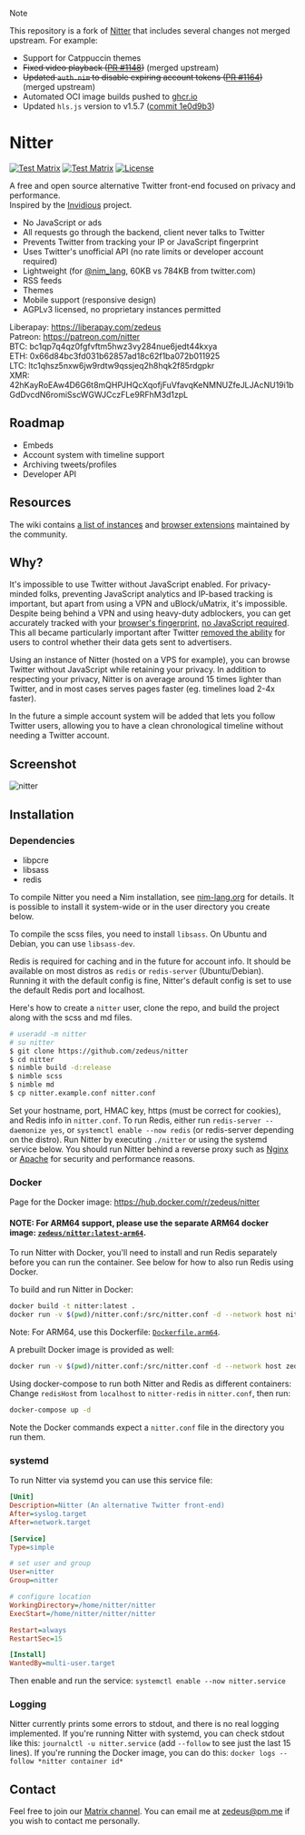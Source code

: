 > [!NOTE]
> This repository is a fork of [Nitter](https://github.com/zedeus/nitter) that includes several changes not merged upstream. For example:
> - Support for Catppuccin themes
> - ~~Fixed video playback ([PR #1148](https://github.com/zedeus/nitter/pull/1148))~~ (merged upstream)
> - ~~Updated `auth.nim` to disable expiring account tokens ([PR #1164](https://github.com/zedeus/nitter/pull/1164))~~ (merged upstream)
> - Automated OCI image builds pushed to [ghcr.io](https://github.com/features/packages)
> - Updated `hls.js` version to v1.5.7 ([commit 1e0d9b3](https://github.com/perennialtech/nitter/commit/1e0d9b349dc75c3514fa2341def2089a3bf3e54f))

# Nitter

[![Test Matrix](https://github.com/zedeus/nitter/workflows/Tests/badge.svg)](https://github.com/zedeus/nitter/actions/workflows/run-tests.yml)
[![Test Matrix](https://github.com/zedeus/nitter/workflows/Docker/badge.svg)](https://github.com/zedeus/nitter/actions/workflows/build-docker.yml)
[![License](https://img.shields.io/github/license/zedeus/nitter?style=flat)](#license)

A free and open source alternative Twitter front-end focused on privacy and
performance. \
Inspired by the [Invidious](https://github.com/iv-org/invidious)
project.

- No JavaScript or ads
- All requests go through the backend, client never talks to Twitter
- Prevents Twitter from tracking your IP or JavaScript fingerprint
- Uses Twitter's unofficial API (no rate limits or developer account required)
- Lightweight (for [@nim_lang](https://nitter.net/nim_lang), 60KB vs 784KB from twitter.com)
- RSS feeds
- Themes
- Mobile support (responsive design)
- AGPLv3 licensed, no proprietary instances permitted

Liberapay: https://liberapay.com/zedeus \
Patreon: https://patreon.com/nitter \
BTC: bc1qp7q4qz0fgfvftm5hwz3vy284nue6jedt44kxya \
ETH: 0x66d84bc3fd031b62857ad18c62f1ba072b011925 \
LTC: ltc1qhsz5nxw6jw9rdtw9qssjeq2h8hqk2f85rdgpkr \
XMR: 42hKayRoEAw4D6G6t8mQHPJHQcXqofjFuVfavqKeNMNUZfeJLJAcNU19i1bGdDvcdN6romiSscWGWJCczFLe9RFhM3d1zpL

## Roadmap

- Embeds
- Account system with timeline support
- Archiving tweets/profiles
- Developer API

## Resources

The wiki contains
[a list of instances](https://github.com/zedeus/nitter/wiki/Instances) and
[browser extensions](https://github.com/zedeus/nitter/wiki/Extensions)
maintained by the community.

## Why?

It's impossible to use Twitter without JavaScript enabled. For privacy-minded
folks, preventing JavaScript analytics and IP-based tracking is important, but
apart from using a VPN and uBlock/uMatrix, it's impossible. Despite being behind
a VPN and using heavy-duty adblockers, you can get accurately tracked with your
[browser's fingerprint](https://restoreprivacy.com/browser-fingerprinting/),
[no JavaScript required](https://noscriptfingerprint.com/). This all became
particularly important after Twitter [removed the
ability](https://www.eff.org/deeplinks/2020/04/twitter-removes-privacy-option-and-shows-why-we-need-strong-privacy-laws)
for users to control whether their data gets sent to advertisers.

Using an instance of Nitter (hosted on a VPS for example), you can browse
Twitter without JavaScript while retaining your privacy. In addition to
respecting your privacy, Nitter is on average around 15 times lighter than
Twitter, and in most cases serves pages faster (eg. timelines load 2-4x faster).

In the future a simple account system will be added that lets you follow Twitter
users, allowing you to have a clean chronological timeline without needing a
Twitter account.

## Screenshot

![nitter](/screenshot.png)

## Installation

### Dependencies

- libpcre
- libsass
- redis

To compile Nitter you need a Nim installation, see
[nim-lang.org](https://nim-lang.org/install.html) for details. It is possible to
install it system-wide or in the user directory you create below.

To compile the scss files, you need to install `libsass`. On Ubuntu and Debian,
you can use `libsass-dev`.

Redis is required for caching and in the future for account info. It should be
available on most distros as `redis` or `redis-server` (Ubuntu/Debian).
Running it with the default config is fine, Nitter's default config is set to
use the default Redis port and localhost.

Here's how to create a `nitter` user, clone the repo, and build the project
along with the scss and md files.

```bash
# useradd -m nitter
# su nitter
$ git clone https://github.com/zedeus/nitter
$ cd nitter
$ nimble build -d:release
$ nimble scss
$ nimble md
$ cp nitter.example.conf nitter.conf
```

Set your hostname, port, HMAC key, https (must be correct for cookies), and
Redis info in `nitter.conf`. To run Redis, either run
`redis-server --daemonize yes`, or `systemctl enable --now redis` (or
redis-server depending on the distro). Run Nitter by executing `./nitter` or
using the systemd service below. You should run Nitter behind a reverse proxy
such as [Nginx](https://github.com/zedeus/nitter/wiki/Nginx) or
[Apache](https://github.com/zedeus/nitter/wiki/Apache) for security and
performance reasons.

### Docker

Page for the Docker image: https://hub.docker.com/r/zedeus/nitter

#### NOTE: For ARM64 support, please use the separate ARM64 docker image: [`zedeus/nitter:latest-arm64`](https://hub.docker.com/r/zedeus/nitter/tags).

To run Nitter with Docker, you'll need to install and run Redis separately
before you can run the container. See below for how to also run Redis using
Docker.

To build and run Nitter in Docker:

```bash
docker build -t nitter:latest .
docker run -v $(pwd)/nitter.conf:/src/nitter.conf -d --network host nitter:latest
```

Note: For ARM64, use this Dockerfile: [`Dockerfile.arm64`](https://github.com/zedeus/nitter/blob/master/Dockerfile.arm64).

A prebuilt Docker image is provided as well:

```bash
docker run -v $(pwd)/nitter.conf:/src/nitter.conf -d --network host zedeus/nitter:latest
```

Using docker-compose to run both Nitter and Redis as different containers:
Change `redisHost` from `localhost` to `nitter-redis` in `nitter.conf`, then run:

```bash
docker-compose up -d
```

Note the Docker commands expect a `nitter.conf` file in the directory you run
them.

### systemd

To run Nitter via systemd you can use this service file:

```ini
[Unit]
Description=Nitter (An alternative Twitter front-end)
After=syslog.target
After=network.target

[Service]
Type=simple

# set user and group
User=nitter
Group=nitter

# configure location
WorkingDirectory=/home/nitter/nitter
ExecStart=/home/nitter/nitter/nitter

Restart=always
RestartSec=15

[Install]
WantedBy=multi-user.target
```

Then enable and run the service:
`systemctl enable --now nitter.service`

### Logging

Nitter currently prints some errors to stdout, and there is no real logging
implemented. If you're running Nitter with systemd, you can check stdout like
this: `journalctl -u nitter.service` (add `--follow` to see just the last 15
lines). If you're running the Docker image, you can do this:
`docker logs --follow *nitter container id*`

## Contact

Feel free to join our [Matrix channel](https://matrix.to/#/#nitter:matrix.org).
You can email me at zedeus@pm.me if you wish to contact me personally.
